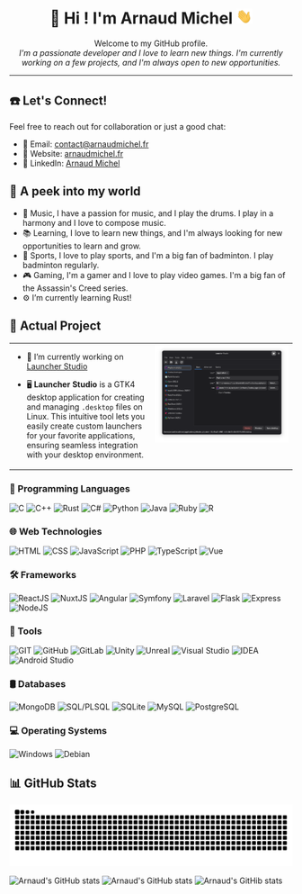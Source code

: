 <h1 align="center">
    💫 Hi ! I'm Arnaud Michel
    <img src="https://github.com/MrArnaudMichel/MrArnaudMichel/blob/main/assets/images/Hello.gif" width="28px" alt="👋">
</h1>

<p align="center">
    Welcome to my GitHub profile.
    <i>
        <br>
        I'm a passionate developer and I love to learn new things. I'm currently working on a few projects, and I'm always open to new opportunities.
    </i>
</p>

---

## ☎️ Let's Connect!
Feel free to reach out for collaboration or just a good chat:

- 📧 Email: [contact@arnaudmichel.fr]("mailto:contact@arnaudmichel.fr")
- 🔗 Website: [arnaudmichel.fr](https://arnaudmichel.fr)
- 📱 LinkedIn: [Arnaud Michel](https://www.linkedin.com/in/arnaud-michel-1b1b3b1b3/)

## 🌱 A peek into my world

- 🥁 Music, I have a passion for music, and I play the drums. I play in a harmony and I love to compose music. 
- 📚 Learning, I love to learn new things, and I'm always looking for new opportunities to learn and grow. 
- 🏸 Sports, I love to play sports, and I'm a big fan of badminton. I play badminton regularly. 
- 🎮 Gaming, I'm a gamer and I love to play video games. I'm a big fan of the Assassin's Creed series.
- ⚙️ I’m currently learning Rust!
  
## 🚀 Actual Project


<table><tr><td valign="top" width="50%">

- 🔭 I’m currently working on [Launcher Studio](https://github.com/MrArnaudMichel/LaucherStudio)


- 🖥️ **Launcher Studio** is a GTK4 desktop application for creating and managing `.desktop` files on Linux. This intuitive tool lets you easily create custom launchers for your favorite applications, ensuring seamless integration with your desktop environment.



</td><td valign="top" width="50%">

<div align="center">
<img src="assets/images/launcherstudio.png" alt="launcherstudio"/>
</div>  


</td></tr></table>  


### 📌 Programming Languages
![C](https://img.shields.io/badge/C-00599C?style=for-the-badge&logo=c&logoColor=white)
![C++](https://img.shields.io/badge/C++-00599C?style=for-the-badge&logo=c%2B%2B&logoColor=white)
![Rust](https://img.shields.io/badge/Rust-DEA584?style=for-the-badge&logo=rust&logoColor=white)
![C#](https://img.shields.io/badge/C%23-239120?style=for-the-badge&logo=csharp&logoColor=white)
![Python](https://img.shields.io/badge/Python-3776AB?style=for-the-badge&logo=python&logoColor=white)
![Java](https://img.shields.io/badge/Java-007396?style=for-the-badge&logo=openjdk&logoColor=white)
![Ruby](https://img.shields.io/badge/Ruby-CC342D?style=for-the-badge&logo=ruby&logoColor=white)
![R](https://img.shields.io/badge/R-276DC3?style=for-the-badge&logo=r&logoColor=white)

### :globe_with_meridians: Web Technologies

![HTML](https://img.shields.io/badge/HTML5-E34F26?style=for-the-badge&logo=html5&logoColor=white)
![CSS](https://img.shields.io/badge/CSS3-1572B6?style=for-the-badge&logo=css&logoColor=white)
![JavaScript](https://img.shields.io/badge/JavaScript-F7DF1E?style=for-the-badge&logo=javascript&logoColor=black)
![PHP](https://img.shields.io/badge/PHP-777BB4?style=for-the-badge&logo=php&logoColor=white)
![TypeScript](https://img.shields.io/badge/TypeScript-007ACC?style=for-the-badge&logo=typescript&logoColor=white)
![Vue](https://img.shields.io/badge/Vue.js-4FC08D?style=for-the-badge&logo=vue.js&logoColor=white)


### 🛠️ Frameworks

![ReactJS](https://img.shields.io/badge/React-61DAFB?style=for-the-badge&logo=react&logoColor=white)
![NuxtJS](https://img.shields.io/badge/Nuxt.js-00C58E?style=for-the-badge&logo=nuxt&logoColor=white)
![Angular](https://img.shields.io/badge/Angular-DD0031?style=for-the-badge&logo=angular&logoColor=white)
![Symfony](https://img.shields.io/badge/Symfony-000000?style=for-the-badge&logo=symfony&logoColor=white)
![Laravel](https://img.shields.io/badge/Laravel-FF2D20?style=for-the-badge&logo=laravel&logoColor=white)
![Flask](https://img.shields.io/badge/Flask-000000?style=for-the-badge&logo=flask&logoColor=white)
![Express](https://img.shields.io/badge/Express-404D59?style=for-the-badge&logo=express&logoColor=white)
![NodeJS](https://img.shields.io/badge/Node.js-43853D?style=for-the-badge&logo=node.js&logoColor=white)

### :100: Tools

![GIT](https://img.shields.io/badge/Git-F05032?style=for-the-badge&logo=git&logoColor=white)
![GitHub](https://img.shields.io/badge/GitHub-181717?style=for-the-badge&logo=github&logoColor=white)
![GitLab](https://img.shields.io/badge/GitLab-FCA121?style=for-the-badge&logo=gitlab&logoColor=white)
![Unity](https://img.shields.io/badge/Unity-000000?style=for-the-badge&logo=unity&logoColor=white)
![Unreal](https://img.shields.io/badge/Unreal_Engine-313131?style=for-the-badge&logo=unreal-engine&logoColor=white)
![Visual Studio](https://img.shields.io/badge/Visual%20Studio-5C2D91.svg?style=for-the-badge&logo=visual-studio&logoColor=white)
![IDEA](https://img.shields.io/badge/IntelliJ_IDEA-000000?style=for-the-badge&logo=intellij-idea&logoColor=white)
![Android Studio](https://img.shields.io/badge/Android_Studio-3DDC84?style=for-the-badge&logo=android-studio&logoColor=white)

### 🛢️ Databases

![MongoDB](https://img.shields.io/badge/MongoDB-4EA94B?style=for-the-badge&logo=mongodb&logoColor=white)
![SQL/PLSQL](https://img.shields.io/badge/SQL|PL/SQL-F80000?style=for-the-badge&logo=oracle&logoColor=white)
![SQLite](https://img.shields.io/badge/SQlite-003B57?style=for-the-badge&logo=sqlite&logoColor=white)
![MySQL](https://img.shields.io/badge/MySQL-f29111?style=for-the-badge&logo=mysql&logoColor=white)
![PostgreSQL](https://img.shields.io/badge/PostgreSQL-336791?style=for-the-badge&logo=postgresql&logoColor=white)

### :computer: Operating Systems

![Windows](https://img.shields.io/badge/Windows-0078D6?style=for-the-badge&logo=windows&logoColor=white)
![Debian](https://img.shields.io/badge/Debian-A81D33?style=for-the-badge&logo=debian&logoColor=white)

## 📊 GitHub Stats

<div align="center">
    <img src="https://github.com/MrArnaudMichel/MrArnaudMichel/blob/output/github-contribution-grid-snake-dark.svg" alt="snake")>
</div>

![Arnaud's GitHub stats](https://github-profile-summary-cards.vercel.app/api/cards/profile-details?username=MrArnaudMichel&theme=github_dark)
![Arnaud's GitHub stats](https://github-profile-summary-cards.vercel.app/api/cards/stats?username=MrArnaudMichel&theme=github_dark)
![Arnaud's GitHib stats](https://github-readme-stats.vercel.app/api?username=mrarnaudmichel&show_icons=true&theme=transparent)
